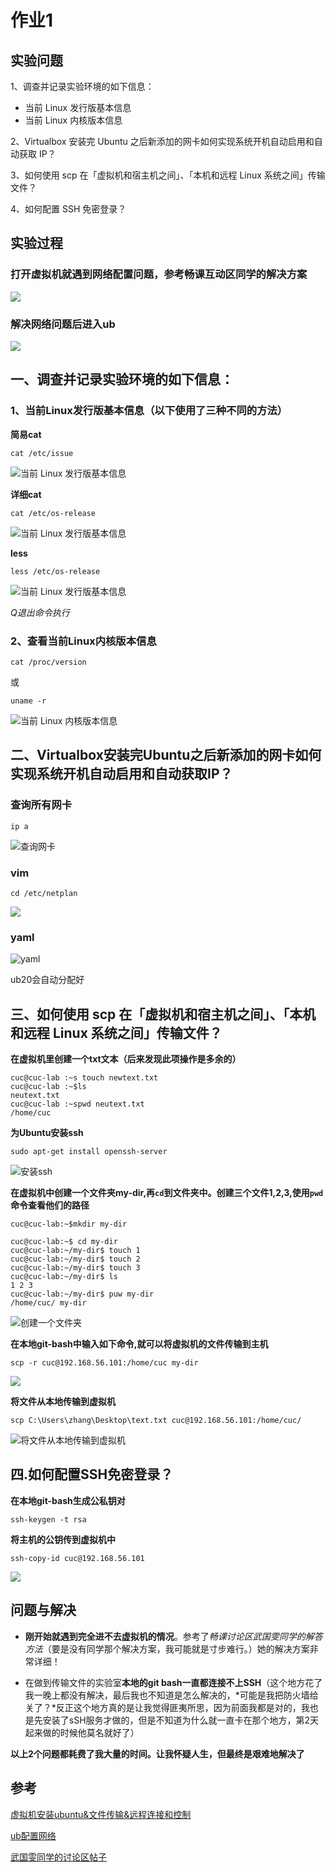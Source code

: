# 作业1
## 实验问题

1、调查并记录实验环境的如下信息：

- 当前 Linux 发行版基本信息
- 当前 Linux 内核版本信息

2、Virtualbox 安装完 Ubuntu 之后新添加的网卡如何实现系统开机自动启用和自动获取 IP？

3、如何使用 scp 在「虚拟机和宿主机之间」、「本机和远程 Linux 系统之间」传输文件？

4、如何配置 SSH 免密登录？

## 实验过程

### 打开虚拟机就遇到网络配置问题，参考畅课互动区同学的解决方案
![](img/error.jpg)

### 解决网络问题后进入ub
![](img/begin.jpg)

## 一、调查并记录实验环境的如下信息：

### 1、当前Linux发行版基本信息（以下使用了三种不同的方法）



**简易cat**

    cat /etc/issue

![当前 Linux 发行版基本信息](img/1.1release1.jpg)

**详细cat**

    cat /etc/os-release
![当前 Linux 发行版基本信息](img/1.1release2.jpg)

**less**

    less /etc/os-release 


![当前 Linux 发行版基本信息](img/1.1release3.jpg)

*Q退出命令执行*

### 2、查看当前Linux内核版本信息

    cat /proc/version

或

    uname -r
![当前 Linux 内核版本信息](img/1.2core.jpg)

## 二、Virtualbox安装完Ubuntu之后新添加的网卡如何实现系统开机自动启用和自动获取IP？

### 查询所有网卡

    ip a

![查询网卡](img/2.1ip.jpg)
### vim
    cd /etc/netplan

![](img/2.2vim.jpg)
### yaml
![yaml](img/2.3yaml.jpg)

ub20会自动分配好

## 三、如何使用 scp 在「虚拟机和宿主机之间」、「本机和远程 Linux 系统之间」传输文件？


**在虚拟机里创建一个txt文本（后来发现此项操作是多余的）**

    cuc@cuc-lab :~s touch newtext.txt
    cuc@cuc-lab :~$ls
    neutext.txt
    cuc@cuc-lab :~spwd neutext.txt
    /home/cuc
 
**为Ubuntu安装ssh**

    sudo apt-get install openssh-server

![安装ssh](img/openssh.jpg)

**在虚拟机中创建一个文件夹my-dir,再`cd`到文件夹中。创建三个文件1,2,3,使用`pwd`命令查看他们的路径**

    cuc@cuc-lab:~$mkdir my-dir
   
    cuc@cuc-lab:~$ cd my-dir
    cuc@cuc-lab:~/my-dir$ touch 1
    cuc@cuc-lab:~/my-dir$ touch 2
    cuc@cuc-lab:~/my-dir$ touch 3
    cuc@cuc-lab:~/my-dir$ ls
    1 2 3
    cuc@cuc-lab:~/my-dir$ puw my-dir
    /home/cuc/ my-dir


![创建一个文件夹](img/touch.jpg)

**在本地git-bash中输入如下命令,就可以将虚拟机的文件传输到主机**

    scp -r cuc@192.168.56.101:/home/cuc my-dir

![](img/scp.jpg)

**将文件从本地传输到虚拟机**

    scp C:\Users\zhang\Desktop\text.txt cuc@192.168.56.101:/home/cuc/

![将文件从本地传输到虚拟机](img/scp2.jpg)


## 四.如何配置SSH免密登录？
**在本地git-bash生成公私钥对**

    ssh-keygen -t rsa
**将主机的公钥传到虚拟机中**

    ssh-copy-id cuc@192.168.56.101

![](img/sshpass.jpg)


## 问题与解决


- **刚开始就遇到完全进不去虚拟机的情况**。参考了*畅课讨论区武国雯同学的解答方法*（要是没有同学那个解决方案，我可能就是寸步难行。）她的解决方案非常详细！

- 在做到传输文件的实验室**本地的git bash一直都连接不上SSH**（这个地方花了我一晚上都没有解决，最后我也不知道是怎么解决的，*可能是我把防火墙给关了？*反正这个地方真的是让我觉得匪夷所思，因为前面我都是对的，我也是先安装了sSH服务才做的，但是不知道为什么就一直卡在那个地方，第2天起来做的时候他莫名就好了）

**以上2个问题都耗费了我大量的时间。让我怀疑人生，但最终是艰难地解决了**

## 参考

[虚拟机安装ubuntu&文件传输&远程连接和控制](https://blog.csdn.net/weixin_34062469/article/details/88057755?ops_request_misc=%257B%2522request%255Fid%2522%253A%2522165676404116782389423436%2522%252C%2522scm%2522%253A%252220140713.130102334.pc%255Fall.%2522%257D&request_id=165676404116782389423436&biz_id=0&utm_medium=distribute.pc_search_result.none-task-blog-2~all~first_rank_ecpm_v1~pc_rank_34-2-88057755-null-null.142^v30^pc_rank_34,185^v2^control&utm_term=linux%E4%BD%BF%E7%94%A8scp%E5%86%8D%E8%99%9A%E6%8B%9F%E6%9C%BA%E5%92%8C%E5%AE%BF%E4%B8%BB%E4%B9%8B%E9%97%B4%E4%BC%A0%E8%BE%93%E6%96%87%E4%BB%B6&spm=1018.2226.3001.4187)

[ub配置网络](https://www.serverlab.ca/tutorials/linux/administration-linux/how-to-configure-networking-in-ubuntu-20-04-with-netplan/)


[武国雯同学的讨论区帖子](http://courses.cuc.edu.cn/course/82669/forum#/topics/197992?show_sidebar=false&scrollTo=topic-197992&pageIndex=1&pageCount=2&topicIds=318163,232642,231166,231100,229408,219979,218713,214099,200422,197992&predicate=lastUpdatedDate&reverse)